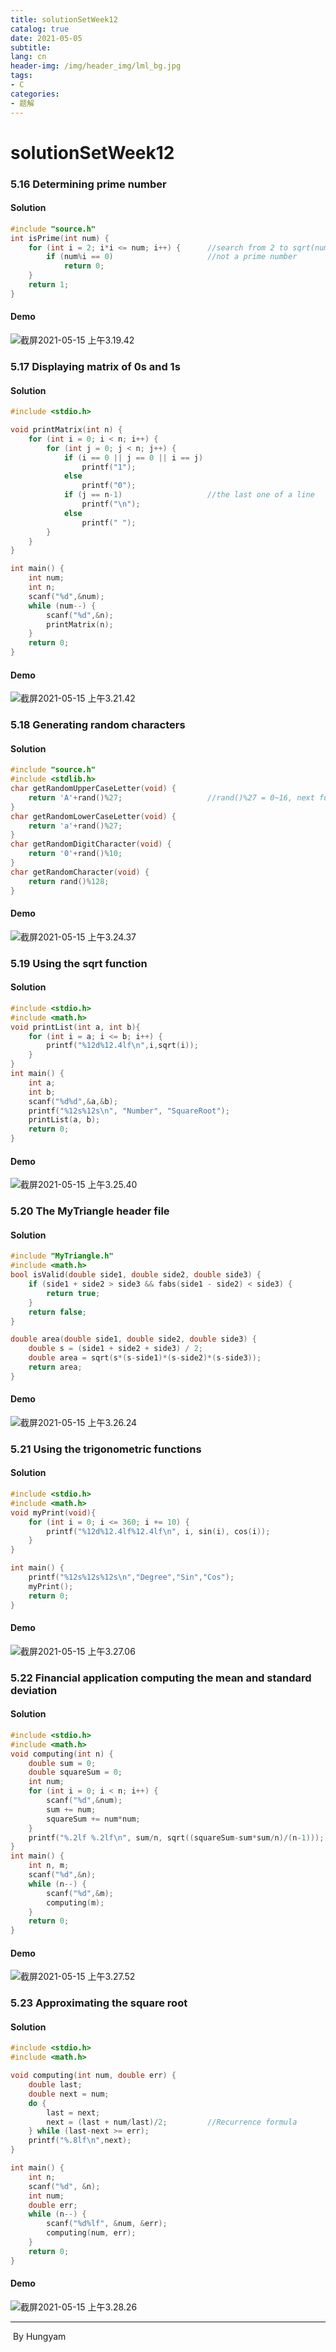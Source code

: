 ```yaml
---
title: solutionSetWeek12
catalog: true
date: 2021-05-05
subtitle:
lang: cn
header-img: /img/header_img/lml_bg.jpg
tags:
- C
categories:
- 题解
---
```


# solutionSetWeek12

### 5.16 Determining prime number

#### Solution

```c
#include "source.h"
int isPrime(int num) {
    for (int i = 2; i*i <= num; i++) {		//search from 2 to sqrt(num)
        if (num%i == 0)						//not a prime number
            return 0;
    }
    return 1;
}
```

#### Demo

![截屏2021-05-15 上午3.19.42](1.png)

### 5.17 Displaying matrix of 0s and 1s

#### Solution

```c
#include <stdio.h>

void printMatrix(int n) {
    for (int i = 0; i < n; i++) {
        for (int j = 0; j < n; j++) {
            if (i == 0 || j == 0 || i == j)
                printf("1");
            else
                printf("0");
            if (j == n-1)					//the last one of a line
                printf("\n");
            else
                printf(" ");
        }
    }
}

int main() {
    int num;
    int n;
    scanf("%d",&num);
    while (num--) {
        scanf("%d",&n);
        printMatrix(n);
    }
    return 0;
}

```

#### Demo

![截屏2021-05-15 上午3.21.42](2.png)

### 5.18 Generating random characters

#### Solution

```c
#include "source.h"
#include <stdlib.h>
char getRandomUpperCaseLetter(void) {
    return 'A'+rand()%27;					//rand()%27 = 0~16, next function is same
}
char getRandomLowerCaseLetter(void) {
    return 'a'+rand()%27;
}
char getRandomDigitCharacter(void) {
    return '0'+rand()%10;
}
char getRandomCharacter(void) {
    return rand()%128;
}
```

#### Demo

![截屏2021-05-15 上午3.24.37](3.png)

### 5.19 Using the sqrt function

#### Solution

```c
#include <stdio.h>
#include <math.h>
void printList(int a, int b){
    for (int i = a; i <= b; i++) {
        printf("%12d%12.4lf\n",i,sqrt(i));
    }
}
int main() {
    int a;
    int b;
    scanf("%d%d",&a,&b);
    printf("%12s%12s\n", "Number", "SquareRoot");
    printList(a, b);
    return 0;
}

```

#### Demo

![截屏2021-05-15 上午3.25.40](4.png)

### 5.20 The MyTriangle header file

#### Solution

```c
#include "MyTriangle.h"
#include <math.h>
bool isValid(double side1, double side2, double side3) {
    if (side1 + side2 > side3 && fabs(side1 - side2) < side3) {
        return true;
    }
    return false;
}

double area(double side1, double side2, double side3) {
    double s = (side1 + side2 + side3) / 2;
    double area = sqrt(s*(s-side1)*(s-side2)*(s-side3));
    return area;
}

```

#### Demo

![截屏2021-05-15 上午3.26.24](5.png)

### 5.21 Using the trigonometric functions

#### Solution

```c
#include <stdio.h>
#include <math.h>
void myPrint(void){
    for (int i = 0; i <= 360; i += 10) {
        printf("%12d%12.4lf%12.4lf\n", i, sin(i), cos(i));
    }
}

int main() {
    printf("%12s%12s%12s\n","Degree","Sin","Cos");
    myPrint();
    return 0;
}

```

#### Demo

![截屏2021-05-15 上午3.27.06](6.png)

###  5.22 Financial application computing the mean and standard deviation

#### Solution

```c
#include <stdio.h>
#include <math.h>
void computing(int n) {
    double sum = 0;
    double squareSum = 0;
    int num;
    for (int i = 0; i < n; i++) {
        scanf("%d",&num);
        sum += num;
        squareSum += num*num;
    }
    printf("%.2lf %.2lf\n", sum/n, sqrt((squareSum-sum*sum/n)/(n-1)));
}
int main() {
    int n, m;
    scanf("%d",&n);
    while (n--) {
        scanf("%d",&m);
        computing(m);
    }
    return 0;
}

```

#### Demo

![截屏2021-05-15 上午3.27.52](7.png)

### 5.23 Approximating the square root

#### Solution

```c
#include <stdio.h>
#include <math.h>

void computing(int num, double err) {		
    double last;
    double next = num;
    do {
        last = next;
        next = (last + num/last)/2;			//Recurrence formula
    } while (last-next >= err);
    printf("%.8lf\n",next);
}

int main() {
    int n;
    scanf("%d", &n);
    int num;
    double err;
    while (n--) {
        scanf("%d%lf", &num, &err);
        computing(num, err);
    }
    return 0;
}

```

#### Demo

![截屏2021-05-15 上午3.28.26](8.png)

-----

​																															      						By Hungyam